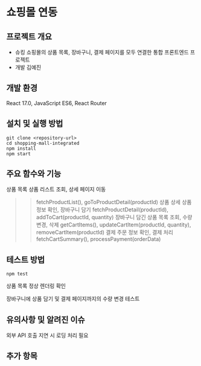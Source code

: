 # 쇼핑몰 연동

## 프로젝트 개요

- 슈킹 쇼핑몰의 상품 목록, 장바구니, 결제 페이지를 모두 연결한 통합 프론트엔드 프로젝트
- 개발 김예진

## 개발 환경

React 17.0, JavaScript ES6, React Router

## 설치 및 실행 방법

```
git clone <repository-url>
cd shopping-mall-integrated
npm install
npm start
```

## 주요 함수와 기능

상품 목록	상품 리스트 조회, 상세 페이지 이동
>> fetchProductList(), goToProductDetail(productId)
상품 상세	상품 정보 확인, 장바구니 담기
>> fetchProductDetail(productId), addToCart(productId, quantity)
장바구니	담긴 상품 목록 조회, 수량 변경, 삭제
>> getCartItems(), updateCartItem(productId, quantity), removeCartItem(productId)
결제	주문 정보 확인, 결제 처리
>> fetchCartSummary(), processPayment(orderData)


## 테스트 방법

```
npm test
```

상품 목록 정상 렌더링 확인

장바구니에 상품 담기 및 결제 페이지까지의 수량 변경 테스트


## 유의사항 및 알려진 이슈

외부 API 호출 지연 시 로딩 처리 필요

## 추가 항목
